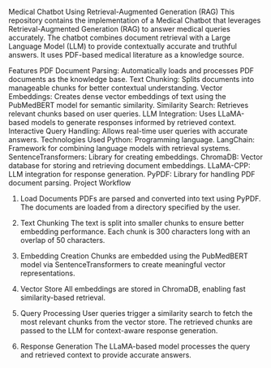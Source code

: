 Medical Chatbot Using Retrieval-Augmented Generation (RAG)
This repository contains the implementation of a Medical Chatbot that leverages Retrieval-Augmented Generation (RAG) to answer medical queries accurately. The chatbot combines document retrieval with a Large Language Model (LLM) to provide contextually accurate and truthful answers. It uses PDF-based medical literature as a knowledge source.

Features
PDF Document Parsing: Automatically loads and processes PDF documents as the knowledge base.
Text Chunking: Splits documents into manageable chunks for better contextual understanding.
Vector Embeddings: Creates dense vector embeddings of text using the PubMedBERT model for semantic similarity.
Similarity Search: Retrieves relevant chunks based on user queries.
LLM Integration: Uses LLaMA-based models to generate responses informed by retrieved context.
Interactive Query Handling: Allows real-time user queries with accurate answers.
Technologies Used
Python: Programming language.
LangChain: Framework for combining language models with retrieval systems.
SentenceTransformers: Library for creating embeddings.
ChromaDB: Vector database for storing and retrieving document embeddings.
LLaMA-CPP: LLM integration for response generation.
PyPDF: Library for handling PDF document parsing.
Project Workflow
1. Load Documents
PDFs are parsed and converted into text using PyPDF. The documents are loaded from a directory specified by the user.

2. Text Chunking
The text is split into smaller chunks to ensure better embedding performance. Each chunk is 300 characters long with an overlap of 50 characters.

3. Embedding Creation
Chunks are embedded using the PubMedBERT model via SentenceTransformers to create meaningful vector representations.

4. Vector Store
All embeddings are stored in ChromaDB, enabling fast similarity-based retrieval.

5. Query Processing
User queries trigger a similarity search to fetch the most relevant chunks from the vector store. The retrieved chunks are passed to the LLM for context-aware response generation.

6. Response Generation
The LLaMA-based model processes the query and retrieved context to provide accurate answers.

